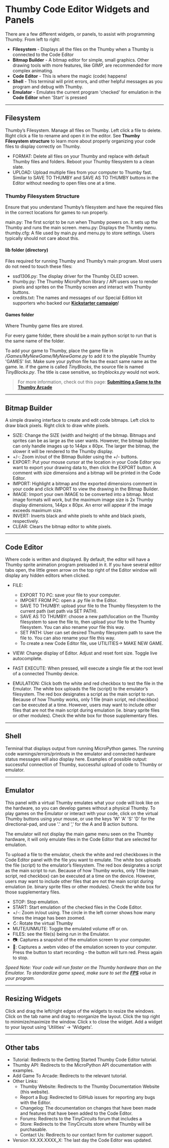 # Thumby Code Editor Widgets and Panels

There are a few different widgets, or panels, to assist with programming Thumby. From left to right: 

* **Filesystem** - Displays all the files on the Thumby when a Thumby is connected to the Code Editor
* **Bitmap Builder** - A bitmap editor for simple, small graphics. Other drawing tools with more features, like GIMP, are recommended for more complex animating. 
* **Code Editor** - This is where the magic (code) happens!
* **Shell** - This terminal will print errors, and other helpful messages as you program and debug with Thumby.
* **Emulator** - Emulates the current program 'checked' for emulation in the **Code Editor** when 'Start' is pressed

---
## Filesystem

Thumby’s Filesystem. Manage all files on Thumby. Left click a file to delete. Right click a file to rename and open it in the editor. See **Thumby Filesystem structure** to learn more about properly organizing your code files to display correctly on Thumby.

* FORMAT: Delete all files on your Thumby and replace with default Thumby files and folders. Reboot your Thumby filesystem to a clean slate. 
* UPLOAD: Upload multiple files from your computer to Thumby fast. Similar to SAVE TO THUMBY and SAVE AS TO THUMBY buttons in the Editor without needing to open files one at a time. 

### Thumby Filesystem Structure

Ensure that you understand Thumby’s filesystem and have the required files in the correct locations for games to run properly. 

main.py: The first script to be run when Thumby powers on. It sets up the Thumby and runs the main screen.
menu.py: Displays the Thumby menu. 
thumby.cfg: A file used by main.py and menu.py to store settings. Users typically should not care about this.

#### lib folder (directory)

Files required for running Thumby and Thumby’s main program. Most users do not need to touch these files: 

* ssd1306.py: The display driver for the Thumby OLED screen. 
* thumby.py: The Thumby MicroPython library / API users use to render pixels and sprites on the Thumby screen and interact with Thumby buttons.
* credits.txt: The names and messages of our Special Edition kit supporters who backed our <a href="https://www.kickstarter.com/projects/kenburns/thumby-the-tiny-playable-keychain" target="_blank" alt="TinyCircuits Thumby Kickstarter page">**Kickstarter campaign**</a>!


#### Games folder

Where Thumby game files are stored. 

For every game folder, there should be a main python script to run that is the same name of the folder. 

To add your game to Thumby, place the game file in */Games/MyNewGame/MyNewGame.py* to add it to the playable Thumby 'GAMES' list. Make sure your python file has the exact same name as the game. Ie. if the game is called *TinyBlocks*, the source file is named *TinyBlocks.py*. The title is case sensitive, so *tinyblocks.py* would not work.

> For more information, check out this page: [**Submitting a Game to the Thumby Arcade**](/IDE/Submit-Game.md)

---
## Bitmap Builder

A simple drawing interface to create and edit code bitmaps. Left click to draw black pixels. Right click to draw white pixels.

* SIZE: Change the SIZE (width and height) of the bitmap. Bitmaps and sprites can be as large as the user wants. However, the bitmap builder can only handle images up to 144px x 80px. The larger the bitmap, the slower it will be rendered to the Thumby display.
* +/-: Zoom in/out of the Bitmap Builder using the +/- buttons.
* EXPORT: Put your mouse cursor at the location in your Code Editor you want to export your drawing data to, then click the EXPORT button. A comment with size dimensions and a bitmap will be printed in the Code Editor.
* IMPORT: Highlight a bitmap and the exported dimensions comment in your code and click IMPORT to view the drawing in the Bitmap Builder.
* IMAGE: Import your own IMAGE to be converted into a bitmap. Most image formats will work, but the maximum image size is 2x Thumby display dimensions,  144px x 80px. An error will appear if the image exceeds maximum size. 
* INVERT: Inverts black and white pixels to white and black pixels, respectively. 
* CLEAR: Clears the bitmap editor to white pixels.

---
## Code Editor

Where code is written and displayed. By default, the editor will have a Thumby sprite animation program preloaded in it. If you have several editor tabs open, the little green arrow on the top right of the Editor window will display any hidden editors when clicked. 

* FILE:

    * EXPORT TO PC: save your file to your computer.
    * IMPORT FROM PC: open a .py file in the Editor.
    * SAVE TO THUMBY: upload your file to the Thumby filesystem to the current path (set path via SET PATH). 
    * SAVE AS TO THUMBY: choose a new path/location on the Thumby filesystem to save the file to, then upload your file to the Thumby filesystem. You can also rename your file this way. 
    * SET PATH: User can set desired Thumby filesystem path to save the file to. You can also rename your file this way. 
    * To create a new Code Editor file, use UTILITIES-> MAKE NEW GAME.

* VIEW: Change display of Editor. Adjust and reset font size. Toggle live autocomplete.
* FAST EXECUTE: When pressed, will execute a single file at the root level of a connected Thumby device. 
* EMULATION: Click both the white and red checkbox to test the file in the Emulator. The white box uploads the file (script) to the emulator’s filesystem. The red box designates a script as the main script to run. Because of how Thumby works, only 1 file (main script, red checkbox) can be executed at a time. However, users may want to include other files that are not the main script during emulation (ie. binary sprite files or other modules). Check the white box for those supplementary files. 

---
## Shell

Terminal that displays output from running MicroPython games. The running code warnings/errors/printouts in the emulator and connected hardware status messages will also display here. Examples of possible output: successful connection of Thumby, successful upload of code to Thumby or emulator.

---
## Emulator

This panel with a virtual Thumby emulates what your code will look like on the hardware, so you can develop games without a physical Thumby. To play games on the Emulator or interact with your code, click on the virtual Thumby buttons using your mouse, or use the keys 'W' 'A' 'S' 'D' for the directional-pad, and use '.' and ',' for the A and B action buttons.

The emulator will not display the main game menu seen on the Thumby hardware, it will only emulate files in the Code Editor that are selected for emulation.

To upload a file to the emulator, check the white and red checkboxes in the Code Editor panel with the file you want to emulate. The white box uploads the file (script) to the emulator’s filesystem. The red box designates a script as the main script to run. Because of how Thumby works, only 1 file (main script, red checkbox) can be executed at a time on the device. However, users may want to include other files that are not the main script during emulation (ie. binary sprite files or other modules). Check the white box for those supplementary files.

* STOP: Stop emulation.
* START: Start emulation of the checked files in the Code Editor. 
* +/-: Zoom in/out using. The circle in the left corner shows how many times the image has been zoomed.
* ↻: Rotate the virtual Thumby 
* MUTE/UNMUTE: Toggle the emulated volume off or on.
* FILES: see the file(s) being run in the Emulator.
* 📷: Captures a snapshot of the emulation screen to your computer. 
* 🎥: Captures a .webm video of the emulation screen to your computer. Press the button to start recording - the button will turn red. Press again to stop. 

*Speed Note: Your code will run faster on the Thumby hardware than on the Emulator. To standardize game speed, make sure to set the [**FPS**](/API/Graphics.md) value in your program.*

---
## Resizing Widgets

Click and drag the left/right edges of the widgets to resize the windows. Click on the tab name and drag to reorganize the layout. Click the top right to minimize/maximize the window. Click x to close the widget. Add a widget to your layout using 'Utilities' -> 'Widgets'. 

---
## Other tabs

* Tutorial: Redirects to the Getting Started Thumby Code Editor tutorial.
* Thumby API: Redirects to the MicroPython API documentation with examples.
* Add Game To Arcade: Redirects to the relevant tutorial.
* Other Links:
    * Thumby Website: Redirects to the Thumby Documentation Website (this website).
    * Report a Bug: Redirected to GitHub issues for reporting any bugs with the Editor.
    * Changelog: The documentation on changes that have been made and features that have been added to the Code Editor.
    * Forums: Redirects to the TinyCircuits forum that includes a 
    * Store: Redirects to the TinyCircuits store where Thumby will be purchasable. 
    * Contact Us: Redirects to our contact form for customer support. 
* Version XX.XX.XXXX_X: The last day the Code Editor was updated.
